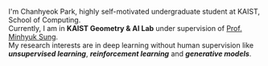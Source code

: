 I'm Chanhyeok Park, highly self-motivated undergraduate student at KAIST, School of Computing.  
Currently, I am in **KAIST Geometry & AI Lab** under supervision of [Prof. Minhyuk Sung](https://mhsung.github.io/).   
My research interests are in deep learning without human supervision like ***unsupervised learning***, ***reinforcement learning*** and ***generative models***. 
